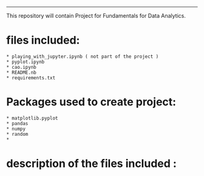 ----------------------------------------------------------------------------
This repository will contain Project for Fundamentals for Data Analytics.



# files included:
    * playing_with_jupyter.ipynb ( not part of the project )
    * pyplot.ipynb
    * cao.ipynb
    * README.nb
    * requirements.txt

# Packages used to create project:
    * matplotlib.pyplot
    * pandas
    * numpy
    * random
    * 


# description of the files included :
 



